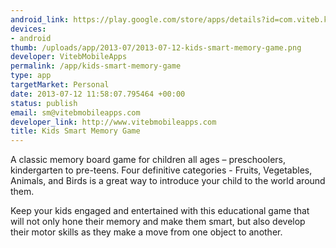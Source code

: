 ```yaml
--- 
android_link: https://play.google.com/store/apps/details?id=com.viteb.ksmg
devices: 
- android
thumb: /uploads/app/2013-07/2013-07-12-kids-smart-memory-game.png
developer: VitebMobileApps
permalink: /app/kids-smart-memory-game
type: app
targetMarket: Personal
date: 2013-07-12 11:58:07.795464 +00:00
status: publish
email: sm@vitebmobileapps.com
developer_link: http://www.vitebmobileapps.com
title: Kids Smart Memory Game
---
```


A classic memory board game for children all ages – preschoolers, kindergarten to pre-teens. Four definitive categories - Fruits, Vegetables, Animals, and Birds is a great way to introduce your child to the world around them.

Keep your kids engaged and entertained with this educational game that will not only hone their memory and make them smart, but also develop their motor skills as they make a move from one object to another.
